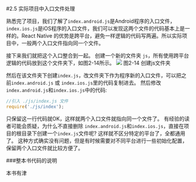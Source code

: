 #2.5 实际项目中入口文件处理

熟悉完了项目，我们了解了`index.android.js`是Android程序的入口文件，`index.ios.js`是iOS程序的入口文件，我们可以发现这两个文件的代码基本上是一样的。React Native 的优势是跨平台，避免一样逻辑的代码写两遍。所以实际项目中，一般两个入口文件指向同一个文件。

接下来我们就把这个入口整合到一起。
创建一个新的文件夹 `js`，所有使用跨平台逻辑的代码放到这个文件夹下，如图2-14所示。
![](/assets/图2-14.png) 图2-14 创建js文件夹

然后在该文件夹下创建`index.js`，改文件夹下作为程序新的入口文件，可以把之前`index.android.js` 或 `index.ios.js`里的代码复制进去。
然后修改`index.android.js`和`index.ios.js`中的代码:
```js
//引入 ./js/index.js 文件
require('./js/index');
```
只保留这一行代码就OK，这样就两个入口文件就指向同一个文件了。
有经验的读者可能会质疑，为什么不直接删除 `index.android.js`和`index.ios.js`，直接在项目的根目录下创建一个`index.js`文件呢? 这样就不区分特定的平台了，全都通用了。 这种方式确实没有问题，但是有时候需要对不同平台进行一些初始化配置，保留两个入口文件就比较方便了。

###整本书代码的说明

本书有津